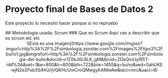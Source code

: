 # Proyecto final de Bases de Datos 2
<p>Este proyecto lo necesito hacer porque si no repruebo </p>
## Metodologia usada: Scrum
<!--------->
### Que es Scrum
Aqui vas a describir que es scrum etc etc 
<center>
![Esta es una imagen](https://www.google.com/imgres?imgurl=http%3A%2F%2Fsimbologia.zonster.com%2Fimages%2Ftipo3%2Fbuho1.jpg&imgrefurl=http%3A%2F%2Fsimbologia.zonster.com%2Fsimbologia-del-buho&docid=v1Z0bJ0L6LK_gM&tbnid=ZDeQmUylR5T-nM%3A&vet=1&w=800&h=600&bih=722&biw=1455&q=buho&ved=0ahUKEwjN2e2Fob3SAhUrjVQKHcUmCroQMwgyKAMwAw&iact=mrc&uact=8)
</center>
